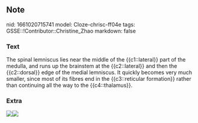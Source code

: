 ## Note
nid: 1661020715741
model: Cloze-chrisc-ff04e
tags: GSSE::!Contributor::Christine_Zhao
markdown: false

### Text
<div>
  <div>
    <div>
      The spinal lemniscus lies near the middle of the
      {{c1::lateral}} part of the medulla, and runs up the
      brainstem at the {{c2::lateral}} and then the {{c2::dorsal}}
      edge of the medial lemniscus. It quickly becomes very much
      smaller, since most of its fibres end in the {{c3::reticular
      formation}} rather than continuing all the way to the
      {{c4::thalamus}}.
    </div>
  </div>
</div>

### Extra
<img src=
"Screen%20Shot%202021-08-14%20at%209.15.38%20am.png"><img src= 
"paste-cdfdda9298990b018f982e34e093b59336dcb572.jpg">
